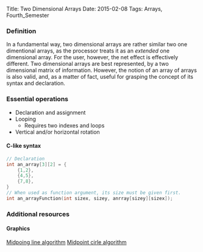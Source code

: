 Title: Two Dimensional Arrays
Date: 2015-02-08 
Tags: Arrays, Fourth_Semester

### Definition
In a fundamental way, two dimensional arrays are rather similar two one dimentional arrays, as the processor treats it as an _extended_ one dimensional array. For the user, however, the net effect is effectively different. Two dimensional arrays are best represented, by a two dimensional matrix of information. However, the notion of an array of arrays is also valid, and, as a matter of fact, useful for grasping the concept of its syntax and declaration. 

### Essential operations
* Declaration and assignment
* Looping 
    * Requires two indexes and loops
* Vertical and/or horizontal rotation

#### C-like syntax

~~~~c
// Declaration
int an_array[3][2] = { 
    {1,2},
    {4,5},
    {7,8},
}
// When used as function argument, its size must be given first.
int an_arrayFunction(int sizex, sizey, anrray[sizey][sizex]);

~~~~

### Additional resources

#### Graphics
[Midpoing line algorithm](http://www.mat.univie.ac.at/~kriegl/Skripten/CG/node25.html)
[Midpoint cirle algorithm](http://www.asksatyam.com/2011/01/midpoint-circle-algorithm.html)



